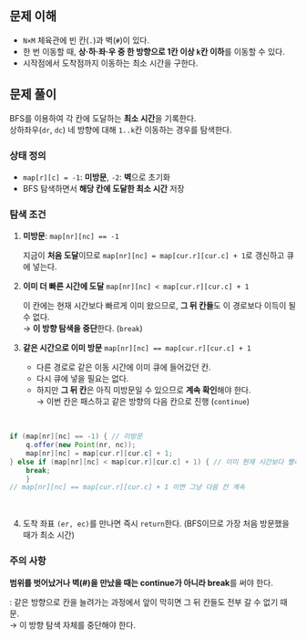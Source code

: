 ## 문제 이해

* `N×M` 체육관에 빈 칸(`.`)과 벽(`#`)이 있다.
* 한 번 이동할 때, **상·하·좌·우 중 한 방향으로 1칸 이상 `k`칸 이하**를 이동할 수 있다.
* 시작점에서 도착점까지 이동하는 최소 시간을 구한다.


## 문제 풀이
BFS를 이용하여 각 칸에 도달하는 **최소 시간**을 기록한다.  
상하좌우(`dr`, `dc`) 네 방향에 대해 `1..k`칸 이동하는 경우를 탐색한다.

### 상태 정의

* `map[r][c] = -1`: **미방문**, `-2`: **벽**으로 초기화
* BFS 탐색하면서 **해당 칸에 도달한 최소 시간** 저장

### 탐색 조건

1. **미방문**: `map[nr][nc] == -1`

   지금이 **처음 도달**이므로 `map[nr][nc] = map[cur.r][cur.c] + 1`로 갱신하고 큐에 넣는다.

2. **이미 더 빠른 시간에 도달** `map[nr][nc] < map[cur.r][cur.c] + 1`  

   이 칸에는 현재 시간보다 빠르게 이미 왔으므로, **그 뒤 칸들**도 이 경로보다 이득이 될 수 없다.  
   → **이 방향 탐색을 중단**한다. (`break`)

3. **같은 시간으로 이미 방문** `map[nr][nc] == map[cur.r][cur.c] + 1`

   * 다른 경로로 같은 이동 시간에 이미 큐에 들어갔던 칸.
   * 다시 큐에 넣을 필요는 없다.
   * 하지만 **그 뒤 칸**은 아직 미방문일 수 있으므로 **계속 확인**해야 한다.  
   → 이번 칸은 패스하고 같은 방향의 다음 칸으로 진행 (`continue`)

<br>

```java
if (map[nr][nc] == -1) { // 미방문
    q.offer(new Point(nr, nc));
    map[nr][nc] = map[cur.r][cur.c] + 1;
} else if (map[nr][nc] < map[cur.r][cur.c] + 1) { // 이미 현재 시간보다 빨리 도착.
    break;
    } 
// map[nr][nc] == map[cur.r][cur.c] + 1 이면 그냥 다음 칸 계속
```

<br>

4. 도착 좌표 `(er, ec)`를 만나면 즉시 `return`한다. (BFS이므로 가장 처음 방문했을 때가 최소 시간)

### 주의 사항
**범위를 벗어났거나 벽(#)을 만났을 때는 continue가 아니라 break**를 써야 한다.

: 같은 방향으로 칸을 늘려가는 과정에서 앞이 막히면 그 뒤 칸들도 전부 갈 수 없기 때문.  
→ 이 방향 탐색 자체를 중단해야 한다.
